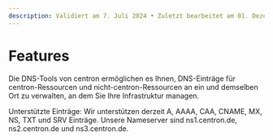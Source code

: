 ```yaml
---
description: Validiert am 7. Juli 2024 • Zuletzt bearbeitet am 01. Dezember 2024
---
```


# Features

Die DNS-Tools von centron ermöglichen es Ihnen, DNS-Einträge für centron-Ressourcen und nicht-centron-Ressourcen an ein und demselben Ort zu verwalten, an dem Sie Ihre Infrastruktur managen.

Unterstützte Einträge: Wir unterstützen derzeit A, AAAA, CAA, CNAME, MX, NS, TXT und SRV Einträge. Unsere Nameserver sind ns1.centron.de, ns2.centron.de und ns3.centron.de.
